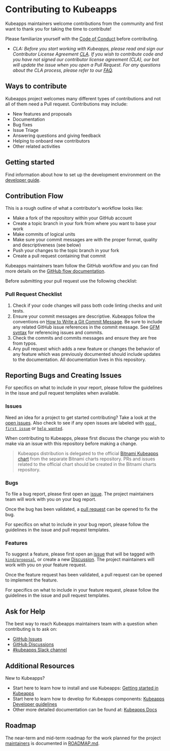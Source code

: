 # Contributing to Kubeapps

Kubeapps maintainers welcome contributions from the community and first want to thank you for taking the time to contribute!

Please familiarize yourself with the [Code of Conduct](https://github.com/vmware/.github/blob/main/CODE_OF_CONDUCT.md) before contributing.

- _CLA: Before you start working with Kubeapps, please read and sign our Contributor License Agreement [CLA](https://cla.vmware.com/cla/1/preview). If you wish to contribute code and you have not signed our contributor license agreement (CLA), our bot will update the issue when you open a Pull Request. For any questions about the CLA process, please refer to our [FAQ](https://cla.vmware.com/faq)._

## Ways to contribute

Kubeapps project welcomes many different types of contributions and not all of them need a Pull request. Contributions may include:

- New features and proposals
- Documentation
- Bug fixes
- Issue Triage
- Answering questions and giving feedback
- Helping to onboard new contributors
- Other related activities

## Getting started

Find information about how to set up the development environment on the [developer guide](./site/content/docs/latest/reference/developer/README.md).

## Contribution Flow

This is a rough outline of what a contributor's workflow looks like:

- Make a fork of the repository within your GitHub account
- Create a topic branch in your fork from where you want to base your work
- Make commits of logical units
- Make sure your commit messages are with the proper format, quality and descriptiveness (see below)
- Push your changes to the topic branch in your fork
- Create a pull request containing that commit

Kubeapps maintainers team follow the GitHub workflow and you can find more details on the [GitHub flow documentation](https://docs.github.com/en/get-started/quickstart/github-flow).

Before submitting your pull request use the following checklist:

### Pull Request Checklist

1. Check if your code changes will pass both code linting checks and unit tests.
2. Ensure your commit messages are descriptive. Kubeapps follow the conventions on [How to Write a Git Commit Message](http://chris.beams.io/posts/git-commit/). Be sure to include any related GitHub issue references in the commit message. See [GFM syntax](https://guides.github.com/features/mastering-markdown/#GitHub-flavored-markdown) for referencing issues and commits.
3. Check the commits and commits messages and ensure they are free from typos.
4. Any pull request which adds a new feature or changes the behavior of any feature which was previously documented should include updates to the documentation. All documentation lives in this repository.

## Reporting Bugs and Creating Issues

For specifics on what to include in your report, please follow the guidelines in the issue and pull request templates when available.

### Issues

Need an idea for a project to get started contributing? Take a look at the [open issues](https://github.com/vmware-tanzu/kubeapps/issues?q=is%3Aopen+is%3Aissue). Also check to see if any open issues are labeled with [`good first issue`](https://github.com/vmware-tanzu/kubeapps/labels/good%20first%20issue) or [`help wanted`](https://github.com/vmware-tanzu/kubeapps/labels/help%20wanted).

When contributing to Kubeapps, please first discuss the change you wish to make via an issue with this repository before making a change.

> Kubeapps distribution is delegated to the official [Bitnami Kubeapps chart](https://github.com/bitnami/charts/tree/master/bitnami/kubeapps) from the separate Bitnami charts repository. PRs and issues related to the official chart should be created in the Bitnami charts repository.

### Bugs

To file a bug report, please first open an [issue](https://github.com/vmware-tanzu/kubeapps/issues/new?assignees=&labels=kind%2Fbug&template=bug_report.md&title=). The project maintainers team will work with you on your bug report.

Once the bug has been validated, a [pull request](https://github.com/vmware-tanzu/kubeapps/compare) can be opened to fix the bug.

For specifics on what to include in your bug report, please follow the guidelines in the issue and pull request templates.

### Features

To suggest a feature, please first open an [issue](https://github.com/vmware-tanzu/kubeapps/issues/new?assignees=&labels=kind%2Ffeature&template=feature_request.md&title=) that will be tagged with [`kind/proposal`](https://github.com/vmware-tanzu/kubeapps/labels/kind%2Fproposal), or create a new [Discussion](https://github.com/vmware-tanzu/kubeapps/discussions/new). The project maintainers will work with you on your feature request.

Once the feature request has been validated, a pull request can be opened to implement the feature.

For specifics on what to include in your feature request, please follow the guidelines in the issue and pull request templates.

## Ask for Help

The best way to reach Kubeapps maintainers team with a question when contributing is to ask on:

- [GitHub Issues](https://github.com/vmware-tanzu/kubeapps/issues)
- [GitHub Discussions](https://github.com/vmware-tanzu/kubeapps/discussions)
- [#kubeapps Slack channel](https://kubernetes.slack.com/messages/kubeapps)

## Additional Resources

New to Kubeapps?

- Start here to learn how to install and use Kubeapps: [Getting started in Kubeapps](./site/content/docs/latest/tutorials/getting-started.md)
- Start here to learn how to develop for Kubeapps components: [Kubeapps Developer guidelines](./site/content/docs/latest/reference/developer/README.md)
- Other more detailed documentation can be found at: [Kubeapps Docs](./site/content/docs/latest/README.md)

## Roadmap

The near-term and mid-term roadmap for the work planned for the project [maintainers](./MAINTAINERS.md) is documented in [ROADMAP.md](./ROADMAP.md).
